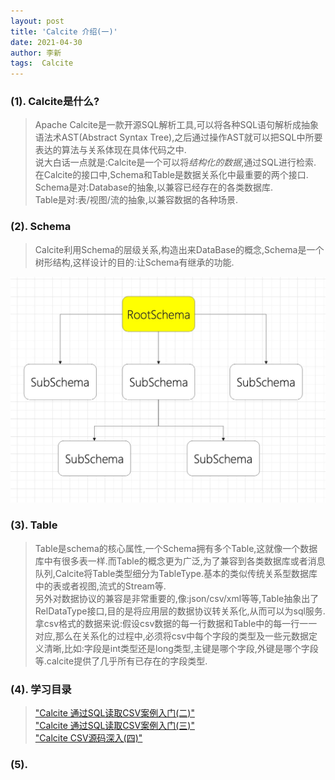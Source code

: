 ```yaml
---
layout: post
title: 'Calcite 介绍(一)'
date: 2021-04-30
author: 李新
tags:  Calcite
---
```


### (1). Calcite是什么?
> Apache Calcite是一款开源SQL解析工具,可以将各种SQL语句解析成抽象语法术AST(Abstract Syntax Tree),之后通过操作AST就可以把SQL中所要表达的算法与关系体现在具体代码之中.    
> 说大白话一点就是:Calcite是一个可以将*结构化的数据*,通过SQL进行检索.  
> 在Calcite的接口中,Schema和Table是数据关系化中最重要的两个接口.    
> Schema是对:Database的抽象,以兼容已经存在的各类数据库.    
> Table是对:表/视图/流的抽象,以兼容数据的各种场景.   

### (2). Schema
> Calcite利用Schema的层级关系,构造出来DataBase的概念,Schema是一个树形结构,这样设计的目的:让Schema有继承的功能.  

!["Calcite Schema"](/assets/calcite/imgs/calcite-scheam.jpg)
### (3). Table
> Table是schema的核心属性,一个Schema拥有多个Table,这就像一个数据库中有很多表一样.而Table的概念更为广泛,为了兼容到各类数据库或者消息队列,Calcite将Table类型细分为TableType.基本的类似传统关系型数据库中的表或者视图,流式的Stream等.  
> 另外对数据协议的兼容是非常重要的,像:json/csv/xml等等,Table抽象出了RelDataType接口,目的是将应用层的数据协议转关系化,从而可以为sql服务.  
> 拿csv格式的数据来说:假设csv数据的每一行数据和Table中的每一行一一对应,那么在关系化的过程中,必须将csv中每个字段的类型及一些元数据定义清晰,比如:字段是int类型还是long类型,主键是哪个字段,外键是哪个字段等.calcite提供了几乎所有已存在的字段类型. 

### (4). 学习目录
> ["Calcite 通过SQL读取CSV案例入门(二)"](/2021/04/11/Calcite-SQL-CSV.html)     
> ["Calcite 通过SQL读取CSV案例入门(三)"](/2021/04/11/Calcite-SQL-ES.html)    
> ["Calcite CSV源码深入(四)"](/2021/04/11/Calcite-SQL-CSV-Source.html)   

### (5). 